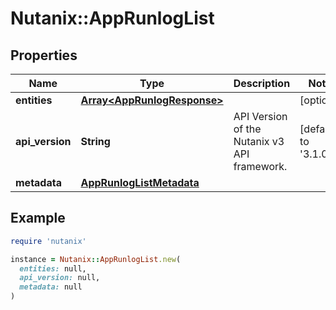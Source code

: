 # Nutanix::AppRunlogList

## Properties

| Name | Type | Description | Notes |
| ---- | ---- | ----------- | ----- |
| **entities** | [**Array&lt;AppRunlogResponse&gt;**](AppRunlogResponse.md) |  | [optional] |
| **api_version** | **String** | API Version of the Nutanix v3 API framework. | [default to &#39;3.1.0&#39;] |
| **metadata** | [**AppRunlogListMetadata**](AppRunlogListMetadata.md) |  |  |

## Example

```ruby
require 'nutanix'

instance = Nutanix::AppRunlogList.new(
  entities: null,
  api_version: null,
  metadata: null
)
```

